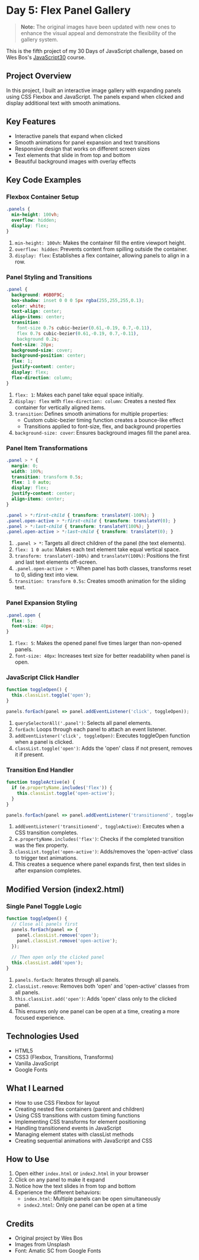 # Day 5: Flex Panel Gallery

> **Note:** The original images have been updated with new ones to enhance the visual appeal and demonstrate the flexibility of the gallery system.

This is the fifth project of my 30 Days of JavaScript challenge, based on Wes Bos's [JavaScript30](https://javascript30.com/) course.

## Project Overview

In this project, I built an interactive image gallery with expanding panels using CSS Flexbox and JavaScript. The panels expand when clicked and display additional text with smooth animations.

## Key Features

- Interactive panels that expand when clicked
- Smooth animations for panel expansion and text transitions
- Responsive design that works on different screen sizes
- Text elements that slide in from top and bottom
- Beautiful background images with overlay effects

## Key Code Examples

### Flexbox Container Setup
```css
.panels {
  min-height: 100vh;
  overflow: hidden;
  display: flex;
}
```

1. `min-height: 100vh`: Makes the container fill the entire viewport height.
2. `overflow: hidden`: Prevents content from spilling outside the container.
3. `display: flex`: Establishes a flex container, allowing panels to align in a row.

### Panel Styling and Transitions
```css
.panel {
  background: #6B0F9C;
  box-shadow: inset 0 0 0 5px rgba(255,255,255,0.1);
  color: white;
  text-align: center;
  align-items: center;
  transition:
    font-size 0.7s cubic-bezier(0.61,-0.19, 0.7,-0.11),
    flex 0.7s cubic-bezier(0.61,-0.19, 0.7,-0.11),
    background 0.2s;
  font-size: 20px;
  background-size: cover;
  background-position: center;
  flex: 1;
  justify-content: center;
  display: flex;
  flex-direction: column;
}
```

1. `flex: 1`: Makes each panel take equal space initially.
2. `display: flex` with `flex-direction: column`: Creates a nested flex container for vertically aligned items.
3. `transition`: Defines smooth animations for multiple properties:
   - Custom cubic-bezier timing function creates a bounce-like effect
   - Transitions applied to font-size, flex, and background properties
4. `background-size: cover`: Ensures background images fill the panel area.

### Panel Item Transformations
```css
.panel > * {
  margin: 0;
  width: 100%;
  transition: transform 0.5s;
  flex: 1 0 auto;
  display: flex;
  justify-content: center;
  align-items: center;
}

.panel > *:first-child { transform: translateY(-100%); }
.panel.open-active > *:first-child { transform: translateY(0); }
.panel > *:last-child { transform: translateY(100%); }
.panel.open-active > *:last-child { transform: translateY(0); }
```

1. `.panel > *`: Targets all direct children of the panel (the text elements).
2. `flex: 1 0 auto`: Makes each text element take equal vertical space.
3. `transform: translateY(-100%)` and `translateY(100%)`: Positions the first and last text elements off-screen.
4. `.panel.open-active > *`: When panel has both classes, transforms reset to 0, sliding text into view.
5. `transition: transform 0.5s`: Creates smooth animation for the sliding text.

### Panel Expansion Styling
```css
.panel.open {
  flex: 5;
  font-size: 40px;
}
```

1. `flex: 5`: Makes the opened panel five times larger than non-opened panels.
2. `font-size: 40px`: Increases text size for better readability when panel is open.

### JavaScript Click Handler
```javascript
function toggleOpen() {
  this.classList.toggle('open');
}

panels.forEach(panel => panel.addEventListener('click', toggleOpen));
```

1. `querySelectorAll('.panel')`: Selects all panel elements.
2. `forEach`: Loops through each panel to attach an event listener.
3. `addEventListener('click', toggleOpen)`: Executes toggleOpen function when a panel is clicked.
4. `classList.toggle('open')`: Adds the 'open' class if not present, removes it if present.

### Transition End Handler
```javascript
function toggleActive(e) {
  if (e.propertyName.includes('flex')) {
    this.classList.toggle('open-active');
  }
}

panels.forEach(panel => panel.addEventListener('transitionend', toggleActive));
```

1. `addEventListener('transitionend', toggleActive)`: Executes when a CSS transition completes.
2. `e.propertyName.includes('flex')`: Checks if the completed transition was the flex property.
3. `classList.toggle('open-active')`: Adds/removes the 'open-active' class to trigger text animations.
4. This creates a sequence where panel expands first, then text slides in after expansion completes.

## Modified Version (index2.html)

### Single Panel Toggle Logic
```javascript
function toggleOpen() {
  // Close all panels first
  panels.forEach(panel => {
    panel.classList.remove('open');
    panel.classList.remove('open-active');
  });
  
  // Then open only the clicked panel
  this.classList.add('open');
}
```

1. `panels.forEach`: Iterates through all panels.
2. `classList.remove`: Removes both 'open' and 'open-active' classes from all panels.
3. `this.classList.add('open')`: Adds 'open' class only to the clicked panel.
4. This ensures only one panel can be open at a time, creating a more focused experience.

## Technologies Used
- HTML5
- CSS3 (Flexbox, Transitions, Transforms)
- Vanilla JavaScript
- Google Fonts

## What I Learned
- How to use CSS Flexbox for layout
- Creating nested flex containers (parent and children)
- Using CSS transitions with custom timing functions
- Implementing CSS transforms for element positioning
- Handling transitionend events in JavaScript
- Managing element states with classList methods
- Creating sequential animations with JavaScript and CSS

## How to Use
1. Open either `index.html` or `index2.html` in your browser
2. Click on any panel to make it expand
3. Notice how the text slides in from top and bottom
4. Experience the different behaviors:
   - `index.html`: Multiple panels can be open simultaneously
   - `index2.html`: Only one panel can be open at a time

## Credits
- Original project by Wes Bos
- Images from Unsplash
- Font: Amatic SC from Google Fonts 